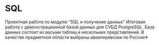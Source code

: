 # SQL
Проектная работа по модулю “SQL и получение данных”
Итоговая работа с демонстрационной базой данных для СУБД PostgreSQL. База данных состоит из восьми таблиц и нескольких представлений. В качестве
предметной области выбраны авиаперевозки по России✈
